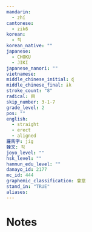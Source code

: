 ```yaml
---
mandarin:
  - zhí
cantonese:
  - zik6
korean:
  - 직
korean_native: ""
japanese:
  - CHOKU
  - JIKI
japanese_nanori: ""
vietnamese:
middle_chinese_initial: ɖ
middle_chinese_final: ɨk
stroke_count: "8"
radical: 目
skip_number: 3-1-7
grade_level: 2
pos: ""
english:
  - straight
  - erect
  - aligned
羅馬字: jig
韓文: 직
joyo_level: ""
hsk_level: ""
hanmun_edu_level: ""
danayo_id: 2177
mc_id: 444
graphemic_classification: 會意
stand_in: "TRUE"
aliases:
---
```


# Notes
